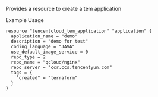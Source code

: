 Provides a resource to create a tem application

Example Usage

```hcl
resource "tencentcloud_tem_application" "application" {
  application_name = "demo"
  description = "demo for test"
  coding_language = "JAVA"
  use_default_image_service = 0
  repo_type = 2
  repo_name = "qcloud/nginx"
  repo_server = "ccr.ccs.tencentyun.com"
  tags = {
    "created" = "terraform"
  }
}
```